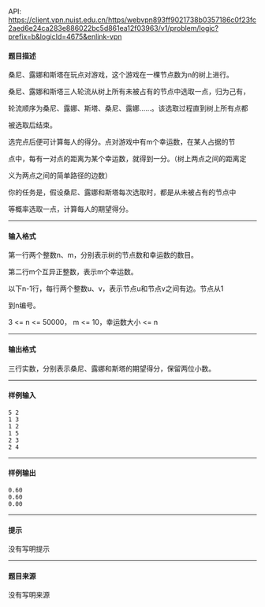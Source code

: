 API: https://client.vpn.nuist.edu.cn/https/webvpn893ff9021738b0357186c0f23fc2aed6e24ca283e886022bc5d861ea12f03963/v1/problem/logic?prefix=b&logicId=4675&enlink-vpn

#### 题目描述

桑尼、露娜和斯塔在玩点对游戏，这个游戏在一棵节点数为n的树上进行。

桑尼、露娜和斯塔三人轮流从树上所有未被占有的节点中选取一点，归为己有，

轮流顺序为桑尼、露娜、斯塔、桑尼、露娜……。该选取过程直到树上所有点都

被选取后结束。

选完点后便可计算每人的得分。点对游戏中有m个幸运数，在某人占据的节

点中，每有一对点的距离为某个幸运数，就得到一分。（树上两点之间的距离定

义为两点之间的简单路径的边数）

你的任务是，假设桑尼、露娜和斯塔每次选取时，都是从未被占有的节点中

等概率选取一点，计算每人的期望得分。

---

#### 输入格式

第一行两个整数n、m，分别表示树的节点数和幸运数的数目。

第二行m个互异正整数，表示m个幸运数。

以下n-1行，每行两个整数u、v，表示节点u和节点v之间有边。节点从1

到n编号。

3 <= n <= 50000， m <= 10，幸运数大小 <= n

---

#### 输出格式

三行实数，分别表示桑尼、露娜和斯塔的期望得分，保留两位小数。

---

#### 样例输入
```
5 2
1 3
1 2
1 5
2 3
2 4
```

---

#### 样例输出
```
0.60
0.60
0.00

```

---

#### 提示

没有写明提示

---

#### 题目来源

没有写明来源